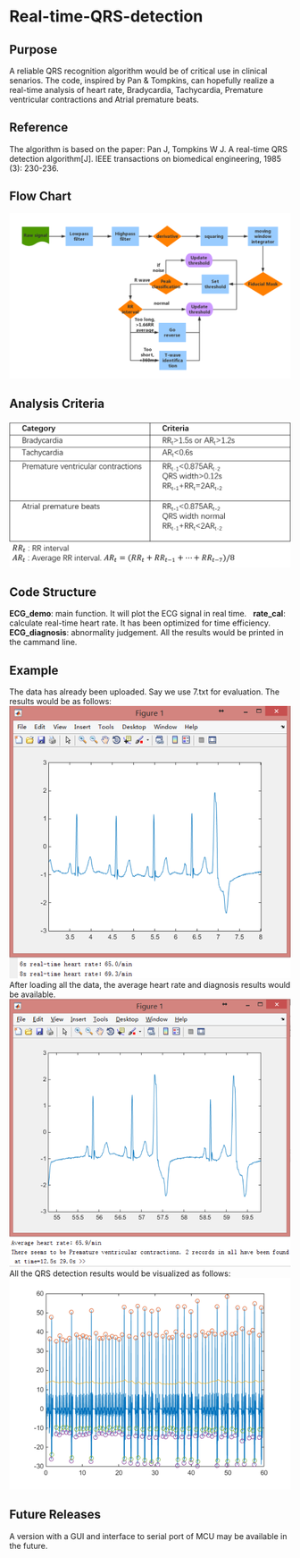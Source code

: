 # Real-time-QRS-detection
## Purpose
A reliable QRS recognition algorithm would be of critical use in clinical senarios. The code, inspired by Pan & Tompkins, can hopefully realize a real-time analysis of heart rate, Bradycardia, Tachycardia, Premature ventricular contractions and Atrial premature beats.
## Reference
The algorithm is based on the paper: Pan J, Tompkins W J. A real-time QRS detection algorithm[J]. IEEE transactions on biomedical engineering, 1985 (3): 230-236.
## Flow Chart
![Alt text](/imgs/ECG_detect.png)
## Analysis Criteria
![Alt text](/imgs/criteria.png)
## Code Structure
**ECG_demo**: main function. It will plot the ECG signal in real time.  
**rate_cal**: calculate real-time heart rate. It has been optimized for time efficiency.  
**ECG_diagnosis**: abnormality judgement. All the results would be printed in the cammand line.  
## Example
The data has already been uploaded. Say we use 7.txt for evaluation. The results would be as follows:
![Alt text](/imgs/result_screenshot.png)  
After loading all the data, the average heart rate and diagnosis results would be available.
![Alt text](/imgs/result_screenshot2.png)  
All the QRS detection results would be visualized as follows:
![Alt text](/imgs/result_QRSdetect.png)
## Future Releases
A version with a GUI and interface to serial port of MCU may be available in the future.
